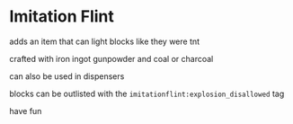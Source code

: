 # Imitation Flint

adds an item that can light blocks like they were tnt

crafted with iron ingot gunpowder and coal or charcoal

can also be used in dispensers

blocks can be outlisted with the `imitationflint:explosion_disallowed` tag

have fun